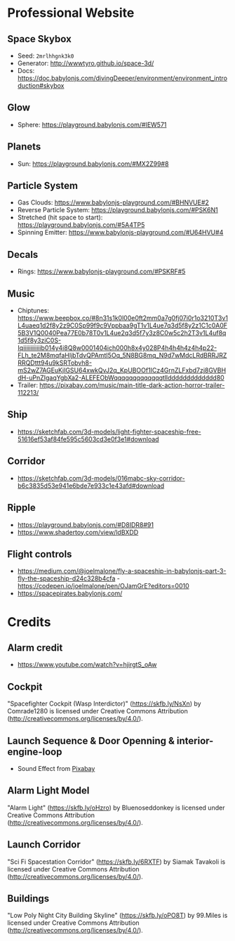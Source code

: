# Professional Website

## Space Skybox

-   Seed: `2mrlhhgnk3k0`
-   Generator: http://wwwtyro.github.io/space-3d/
-   Docs: https://doc.babylonjs.com/divingDeeper/environment/environment_introduction#skybox

## Glow

-   Sphere: https://playground.babylonjs.com/#IEW571

## Planets

-   Sun: https://playground.babylonjs.com/#MX2Z99#8

## Particle System

-   Gas Clouds: https://www.babylonjs-playground.com/#BHNVUE#2
-   Reverse Particle System: https://playground.babylonjs.com/#PSK6N1
-   Stretched (hit space to start): https://playground.babylonjs.com/#5A4TP5
-   Spinning Emitter: https://www.babylonjs-playground.com/#U64HVU#4

## Decals

-   Rings: https://www.babylonjs-playground.com/#PSKRF#5

## Music

-   Chiptunes: https://www.beepbox.co/#8n31s1k0l00e0ft2mm0a7g0fj07i0r1o3210T3v1L4uaeq1d2f8y2z9C0Sp99f9c9Vppbaa9gT1v1L4ue7q3d5f8y2z1C1c0A0F5B3V1Q0040Pea77E0b78T0v1L4ue2q3d5f7y3z8C0w5c2h2T3v1L4uf8q1d5f8y3ziC0S-Iqiiiiiiiiiiiib014y4i8Q8w0001404ich000h8x4y028P4h4h4h4z4h4p22-FLh_te2M8mqfaHIjbTdvQPAmtI5Oq_5N8BG8mq_N9d7wMdcLRdBRRJRZRRQDttt94u9kSRTobvh8-mS2wZ7AGEuKjIGSU64xwkQvJ2q_KpUBOOf1ICz4GrnZLFxbd7zj8GVBHdH-uPnZIgaqYgbXa2-ALEFEObWqqqqqqqqqqqqqtllddddddddddddd80
-   Trailer: https://pixabay.com/music/main-title-dark-action-horror-trailer-112213/

## Ship

-   https://sketchfab.com/3d-models/light-fighter-spaceship-free-51616ef53af84fe595c5603cd3e0f3e1#download

## Corridor

-   https://sketchfab.com/3d-models/016mabc-sky-corridor-b6c3835d53e941e6bde7e933c1e43afd#download

## Ripple

-   https://playground.babylonjs.com/#D8IDR8#91
-   https://www.shadertoy.com/view/ldBXDD

## Flight controls

-   https://medium.com/@joelmalone/fly-a-spaceship-in-babylonjs-part-3-fly-the-spaceship-d24c328b4cfa -https://codepen.io/joelmalone/pen/OJamGrE?editors=0010
-   https://spacepirates.babylonjs.com/

# Credits

## Alarm credit

-   https://www.youtube.com/watch?v=hjirgtS_oAw

## Cockpit

"Spacefighter Cockpit (Wasp Interdictor)" (https://skfb.ly/NsXn) by Comrade1280 is licensed under Creative Commons Attribution (http://creativecommons.org/licenses/by/4.0/).

## Launch Sequence & Door Openning & interior-engine-loop

-   Sound Effect from <a href="https://pixabay.com/?utm_source=link-attribution&utm_medium=referral&utm_campaign=music&utm_content=81945">Pixabay</a>

## Alarm Light Model

"Alarm Light" (https://skfb.ly/oHzro) by Bluenoseddonkey is licensed under Creative Commons Attribution (http://creativecommons.org/licenses/by/4.0/).

## Launch Corridor

"Sci Fi Spacestation Corridor" (https://skfb.ly/6RXTF) by Siamak Tavakoli is licensed under Creative Commons Attribution (http://creativecommons.org/licenses/by/4.0/).

## Buildings

"Low Poly Night City Building Skyline" (https://skfb.ly/oPO8T) by 99.Miles is licensed under Creative Commons Attribution (http://creativecommons.org/licenses/by/4.0/).

